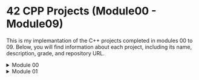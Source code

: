 # 42 CPP Projects (Module00 - Module09)

This is my implemantation of the C++ projects completed in modules 00 to 09. Below, you will find information about each project, including its name, description, grade, and repository URL.

<details>
    <summary>Module 00</summary>


### [Exercise 00] : Megaphone

- **Description:**
The Megaphone program is designed to echo input arguments in uppercase. When executed, it takes input strings as arguments and converts them to uppercase letters, then prints the result. If no arguments are provided, it outputs a specific message. The program ensures that all input strings are converted to uppercase, making the output loud and clear.

  To run, open the terminal and type 'make', and the program will compile.

```shell
./<programe_name>
```
  For assurance, run with Valgrind to check for errors and memory leaks.
  
```shell
valgrind ./<programe_name>
```

- **Turn-in Directory:**
ex00/
- **Files to Turn in:**
Makefile |
megaphone.cpp

- **Forbidden Functions:** None
 
### [Exercise 01] : My Awesome PhoneBook

- **Description:**
My Awesome PhoneBook is a basic phonebook software written in C++. It consists of two classes: PhoneBook and Contact. The PhoneBook class manages an array of contacts and can store up to 8 contacts. If the user tries to add a 9th contact, the oldest one is replaced. The Contact class represents a phonebook contact. The program allows users to add new contacts, search for existing contacts, and exit the phonebook.

  To run, open the terminal and type 'make', and the program will compile.

```shell
./<programe_name>
```
  For assurance, run with Valgrind to check for errors and memory leaks.
  
```shell
valgrind ./<programe_name>
```

- **Turn-in Directory:**
ex01/
- **Files to Turn in:**
    Makefile |
    *.cpp |
    *.{h, hpp}

- **Forbidden Functions:** None

### [Exercise 02] : The Job Of Your Dreams

- **Description:**
The Job Of Your Dreams task involves recreating a lost file, Account.cpp, based on available files such as Account.hpp and a log file. The log file provides clues about the implementation of the Account class. The goal is to recreate the Account.cpp file by analyzing the provided files and ensuring that the recreated program passes the tests. This exercise tests the understanding and implementation skills of C++ classes and member functions.

  To run, open the terminal and type 'make', and the program will compile.

```shell
./<programe_name>
```
  For assurance, run with Valgrind to check for errors and memory leaks.
  
```shell
valgrind ./<programe_name>
```

- **Turn-in Directory:**
ex02/
- **Files to Turn in:**
    Makefile |
    *.cpp |

- **Forbidden Functions:** None


## Grade: 100/100

</details>

<details>
    <summary>Module 01</summary>


### [Project Name]
- **Description:** [Brief description of the project]
- **Grade:** 100

## Module01

### [Project Name]
- **Description:** [Brief description of the project]
- **Grade:** 100

### [Project Name]
- **Description:** [Brief description of the project]
- **Grade:** 100
<details>

## Module02

### [Project Name]
- **Description:** [Brief description of the project]
- **Grade:** [Project Grade]
- **Repository:** [Project URL]

### [Project Name]
- **Description:** [Brief description of the project]
- **Grade:** [Project Grade]
- **Repository:** [Project URL]

## Module03

### [Project Name]
- **Description:** [Brief description of the project]
- **Grade:** [Project Grade]
- **Repository:** [Project URL]

### [Project Name]
- **Description:** [Brief description of the project]
- **Grade:** [Project Grade]
- **Repository:** [Project URL]

## Module04

### [Project Name]
- **Description:** [Brief description of the project]
- **Grade:** [Project Grade]
- **Repository:** [Project URL]

### [Project Name]
- **Description:** [Brief description of the project]
- **Grade:** [Project Grade]
- **Repository:** [Project URL]

